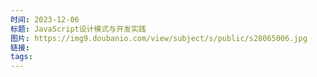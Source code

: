 ```yaml
---
时间: 2023-12-06
标题: JavaScript设计模式与开发实践
图片: https://img9.doubanio.com/view/subject/s/public/s28065006.jpg
链接: 
tags:
---
```




